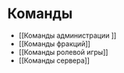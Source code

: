 
# Команды
- [[Команды администрации ]]
- [[Команды фракций]]
- [[Команды ролевой игры]]
- [[Команды сервера]]
